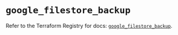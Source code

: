 # `google_filestore_backup`

Refer to the Terraform Registry for docs: [`google_filestore_backup`](https://registry.terraform.io/providers/hashicorp/google-beta/6.33.0/docs/resources/google_filestore_backup).
